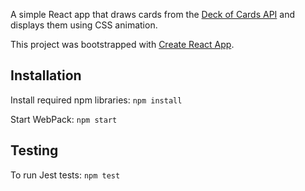 A simple React app that draws cards from the [Deck of Cards API](http://deckofcardsapi.com/) and displays them using CSS animation.

This project was bootstrapped with [Create React App](https://github.com/facebook/create-react-app).

## Installation

Install required npm libraries:
`npm install`

Start WebPack:
`npm start`

## Testing

To run Jest tests:
`npm test`   

